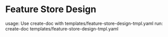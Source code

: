 # Feature Store Design

usage: Use create-doc with templates/feature-store-design-tmpl.yaml
run: create-doc templates/feature-store-design-tmpl.yaml
